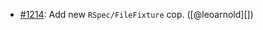 * [#1214](https://github.com/rubocop/rubocop-rails/pull/1214): Add new `RSpec/FileFixture` cop. ([@leoarnold][])
